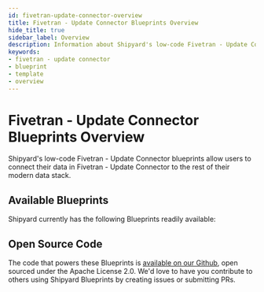 ```yaml
---
id: fivetran-update-connector-overview
title: Fivetran - Update Connector Blueprints Overview
hide_title: true
sidebar_label: Overview
description: Information about Shipyard's low-code Fivetran - Update Connector templates.
keywords:
- fivetran - update connector
- blueprint
- template
- overview
---
```


# Fivetran - Update Connector Blueprints Overview

Shipyard's low-code Fivetran - Update Connector blueprints allow users to connect their data in Fivetran - Update Connector to the rest of their modern data stack.

## Available Blueprints
Shipyard currently has the following Blueprints readily available: 

## Open Source Code
The code that powers these Blueprints is [available on our Github](None), open sourced under the Apache License 2.0. We'd love to have you contribute to others using Shipyard Blueprints by creating issues or submitting PRs.

